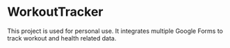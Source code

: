 # WorkoutTracker

This project is used for personal use. It integrates multiple Google Forms to track workout and health related data.
